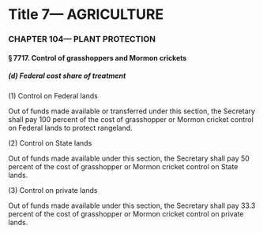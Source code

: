 
# Title 7— AGRICULTURE
### CHAPTER 104— PLANT PROTECTION
#### § 7717. Control of grasshoppers and Mormon crickets
##### (d) Federal cost share of treatment

(1) Control on Federal lands

Out of funds made available or transferred under this section, the Secretary shall pay 100 percent of the cost of grasshopper or Mormon cricket control on Federal lands to protect rangeland.

(2) Control on State lands

Out of funds made available under this section, the Secretary shall pay 50 percent of the cost of grasshopper or Mormon cricket control on State lands.

(3) Control on private lands

Out of funds made available under this section, the Secretary shall pay 33.3 percent of the cost of grasshopper or Mormon cricket control on private lands.
